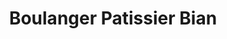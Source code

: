 ---
title: "Boulanger Patissier Bian"
url: /le-conquet/boulanger-patissier-bian/
shop: boulangerie
---